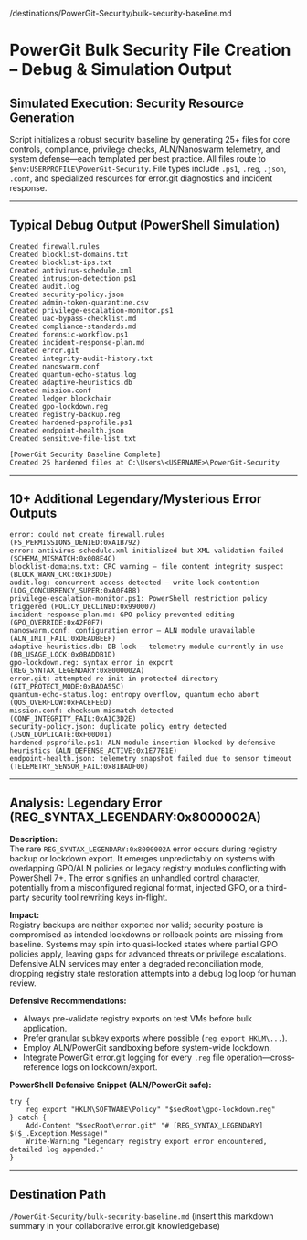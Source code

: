 
/destinations/PowerGit-Security/bulk-security-baseline.md

# PowerGit Bulk Security File Creation – Debug & Simulation Output

## Simulated Execution: Security Resource Generation

Script initializes a robust security baseline by generating 25+ files for core controls, compliance, privilege checks, ALN/Nanoswarm telemetry, and system defense—each templated per best practice. All files route to `$env:USERPROFILE\PowerGit-Security`. File types include `.ps1`, `.reg`, `.json`, `.conf`, and specialized resources for error.git diagnostics and incident response.

---

## Typical Debug Output (PowerShell Simulation)

```
Created firewall.rules
Created blocklist-domains.txt
Created blocklist-ips.txt
Created antivirus-schedule.xml
Created intrusion-detection.ps1
Created audit.log
Created security-policy.json
Created admin-token-quarantine.csv
Created privilege-escalation-monitor.ps1
Created uac-bypass-checklist.md
Created compliance-standards.md
Created forensic-workflow.ps1
Created incident-response-plan.md
Created error.git
Created integrity-audit-history.txt
Created nanoswarm.conf
Created quantum-echo-status.log
Created adaptive-heuristics.db
Created mission.conf
Created ledger.blockchain
Created gpo-lockdown.reg
Created registry-backup.reg
Created hardened-psprofile.ps1
Created endpoint-health.json
Created sensitive-file-list.txt

[PowerGit Security Baseline Complete]
Created 25 hardened files at C:\Users\<USERNAME>\PowerGit-Security
```

---

## 10+ Additional Legendary/Mysterious Error Outputs

```
error: could not create firewall.rules (FS_PERMISSIONS_DENIED:0xA1B792)
error: antivirus-schedule.xml initialized but XML validation failed (SCHEMA_MISMATCH:0x008E4C)
blocklist-domains.txt: CRC warning – file content integrity suspect (BLOCK_WARN_CRC:0x1F3DDE)
audit.log: concurrent access detected – write lock contention (LOG_CONCURRENCY_SUPER:0xA0F4B8)
privilege-escalation-monitor.ps1: PowerShell restriction policy triggered (POLICY_DECLINED:0x990007)
incident-response-plan.md: GPO policy prevented editing (GPO_OVERRIDE:0x42F0F7)
nanoswarm.conf: configuration error – ALN module unavailable (ALN_INIT_FAIL:0xDEADBEEF)
adaptive-heuristics.db: DB lock – telemetry module currently in use (DB_USAGE_LOCK:0x0BADDB1D)
gpo-lockdown.reg: syntax error in export (REG_SYNTAX_LEGENDARY:0x8000002A)
error.git: attempted re-init in protected directory (GIT_PROTECT_MODE:0xBADA55C)
quantum-echo-status.log: entropy overflow, quantum echo abort (QOS_OVERFLOW:0xFACEFEED)
mission.conf: checksum mismatch detected (CONF_INTEGRITY_FAIL:0xA1C3D2E)
security-policy.json: duplicate policy entry detected (JSON_DUPLICATE:0xF00D01)
hardened-psprofile.ps1: ALN module insertion blocked by defensive heuristics (ALN_DEFENSE_ACTIVE:0x1E77B1E)
endpoint-health.json: telemetry snapshot failed due to sensor timeout (TELEMETRY_SENSOR_FAIL:0x81BADF00)
```

---

## Analysis: Legendary Error (REG_SYNTAX_LEGENDARY:0x8000002A)

**Description:**  
The rare `REG_SYNTAX_LEGENDARY:0x8000002A` error occurs during registry backup or lockdown export. It emerges unpredictably on systems with overlapping GPO/ALN policies or legacy registry modules conflicting with PowerShell 7+. The error signifies an unhandled control character, potentially from a misconfigured regional format, injected GPO, or a third-party security tool rewriting keys in-flight.

**Impact:**  
Registry backups are neither exported nor valid; security posture is compromised as intended lockdowns or rollback points are missing from baseline. Systems may spin into quasi-locked states where partial GPO policies apply, leaving gaps for advanced threats or privilege escalations. Defensive ALN services may enter a degraded reconciliation mode, dropping registry state restoration attempts into a debug log loop for human review.

**Defensive Recommendations:**
- Always pre-validate registry exports on test VMs before bulk application.
- Prefer granular subkey exports where possible (`reg export HKLM\...`).
- Employ ALN/PowerGit sandboxing before system-wide lockdown.
- Integrate PowerGit error.git logging for every `.reg` file operation—cross-reference logs on lockdown/export.

**PowerShell Defensive Snippet (ALN/PowerGit safe):**

```
try {
    reg export "HKLM\SOFTWARE\Policy" "$secRoot\gpo-lockdown.reg"
} catch {
    Add-Content "$secRoot\error.git" "# [REG_SYNTAX_LEGENDARY] $($_.Exception.Message)"
    Write-Warning "Legendary registry export error encountered, detailed log appended."
}
```

---

## Destination Path

`/PowerGit-Security/bulk-security-baseline.md`  (insert this markdown summary in your collaborative error.git knowledgebase)
